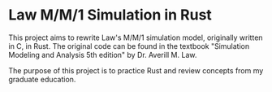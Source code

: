 
# Law M/M/1 Simulation in Rust

This project aims to rewrite Law's M/M/1 simulation model, originally written in C, in Rust. The original code can be found in the textbook "Simulation Modeling and Analysis 5th edition" by Dr. Averill M. Law.

The purpose of this project is to practice Rust and review concepts from my graduate education.
